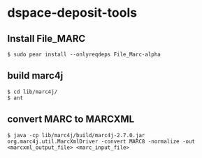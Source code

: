 # dspace-deposit-tools

## Install File_MARC 
    $ sudo pear install --onlyreqdeps File_Marc-alpha

## build marc4j 
    $ cd lib/marc4j/
    $ ant
## convert MARC to MARCXML
    $ java -cp lib/marc4j/build/marc4j-2.7.0.jar org.marc4j.util.MarcXmlDriver -convert MARC8 -normalize -out <marcxml_output_file> <marc_input_file>
